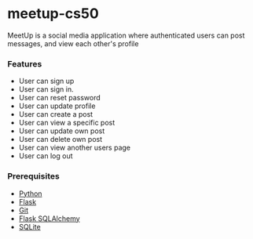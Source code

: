 # meetup-cs50
MeetUp is a social media application where authenticated users can post messages, and view each other's profile

### Features

* User can sign up
* User can sign in.
* User can reset password
* User can update profile
* User can create a post
* User can view a specific post
* User can update own post
* User can delete own post
* User can view another users page
* User can log out

### Prerequisites

* [Python](https://www.python.org/)
* [Flask](https://www.fullstackpython.com/flask.html)
* [Git](https://git-scm.com/downloads)
* [Flask SQLAlchemy](https://flask-sqlalchemy.palletsprojects.com/en/2.x/)
* [SQLite](https://www.sqlite.org/)
